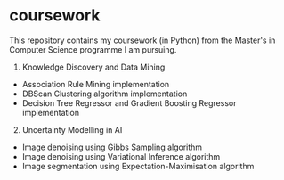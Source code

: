 # coursework
This repository contains my coursework (in Python) from the Master's in Computer Science programme I am pursuing.

1. Knowledge Discovery and Data Mining
- Association Rule Mining implementation
- DBScan Clustering algorithm implementation
- Decision Tree Regressor and Gradient Boosting Regressor implementation

2. Uncertainty Modelling in AI
- Image denoising using Gibbs Sampling algorithm
- Image denoising using Variational Inference algorithm
- Image segmentation using Expectation-Maximisation algorithm
